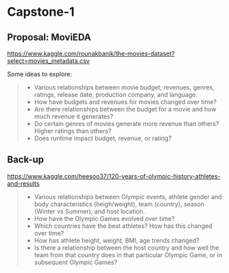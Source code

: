 # Capstone-1

## Proposal: MoviEDA

https://www.kaggle.com/rounakbanik/the-movies-dataset?select=movies_metadata.csv

Some ideas to explore:

> * Various relationships between movie budget, revenues, genres, ratings, release date, production company, and language.
> * How have budgets and revenues for movies changed over time? 
> * Are there relationships between the budget for a movie and how much revenue it generates? 
> * Do certain genres of movies generate more revenue than others? Higher ratings than others?
> * Does runtime impact budget, revenue, or rating?


## Back-up

https://www.kaggle.com/heesoo37/120-years-of-olympic-history-athletes-and-results

> * Various relationships between Olympic events, athlete gender and body characteristics (heigh/weight), team (country), season (Winter vs Summer), and host location.
> * How have the Olympic Games evolved over time?
> * Which countries have the best athletes? How has this changed over time?
> * How has athlete height, weight, BMI, age trends changed?
> * Is there a relationship between the host country and how well the team from that country does in that particular Olympic Game, or in subsequent Olympic Games?



